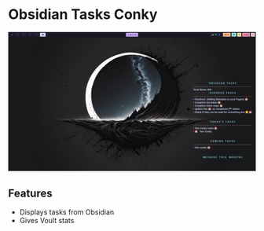 # Obsidian Tasks Conky
![alt text](image.png)

## Features
- Displays tasks from Obsidian
- Gives Voult stats